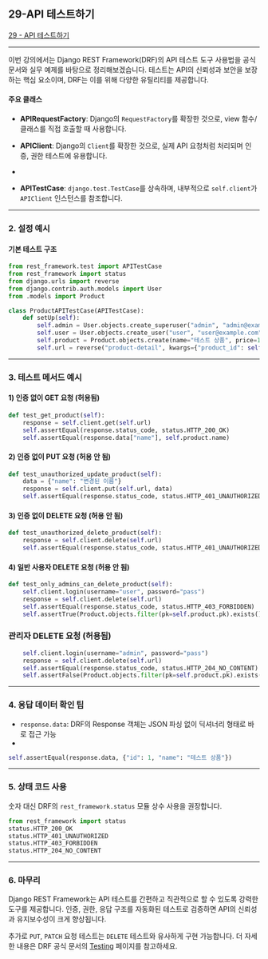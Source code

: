 
## 29-API 테스트하기



[29 - API 테스트하기](https://youtu.be/sRluxnmZ-H8?list=PL-2EBeDYMIbTLulc9FSoAXhbmXpLq2l5t)

---

이번 강의에서는 Django REST Framework(DRF)의 API 테스트 도구 사용법을 공식 문서와 실무 예제를 바탕으로 정리해보겠습니다. 테스트는 API의 신뢰성과 보안을 보장하는 핵심 요소이며, DRF는 이를 위해 다양한 유틸리티를 제공합니다.


#### 주요 클래스

- **APIRequestFactory**: Django의 `RequestFactory`를 확장한 것으로, view 함수/클래스를 직접 호출할 때 사용합니다.

- **APIClient**: Django의 `Client`를 확장한 것으로, 실제 API 요청처럼 처리되며 인증, 권한 테스트에 유용합니다.
- 
- **APITestCase**: `django.test.TestCase`를 상속하며, 내부적으로 `self.client`가 `APIClient` 인스턴스를 참조합니다.



---

### 2. 설정 예시

#### 기본 테스트 구조

```python
from rest_framework.test import APITestCase
from rest_framework import status
from django.urls import reverse
from django.contrib.auth.models import User
from .models import Product

class ProductAPITestCase(APITestCase):
    def setUp(self):
        self.admin = User.objects.create_superuser("admin", "admin@example.com", "pass")
        self.user = User.objects.create_user("user", "user@example.com", "pass")
        self.product = Product.objects.create(name="테스트 상품", price=10000)
        self.url = reverse("product-detail", kwargs={"product_id": self.product.pk})
```



---

### 3. 테스트 메서드 예시

####  1) 인증 없이 GET 요청 (허용됨)

```python
def test_get_product(self):
    response = self.client.get(self.url)
    self.assertEqual(response.status_code, status.HTTP_200_OK)
    self.assertEqual(response.data["name"], self.product.name)
```

#### 2) 인증 없이 PUT 요청 (허용 안 됨)

```python
def test_unauthorized_update_product(self):
    data = {"name": "변경된 이름"}
    response = self.client.put(self.url, data)
    self.assertEqual(response.status_code, status.HTTP_401_UNAUTHORIZED)
```

#### 3) 인증 없이 DELETE 요청 (허용 안 됨)

```python
def test_unauthorized_delete_product(self):
    response = self.client.delete(self.url)
    self.assertEqual(response.status_code, status.HTTP_401_UNAUTHORIZED)
```

#### 4) 일반 사용자 DELETE 요청 (허용 안 됨)

```python
def test_only_admins_can_delete_product(self):
    self.client.login(username="user", password="pass")
    response = self.client.delete(self.url)
    self.assertEqual(response.status_code, status.HTTP_403_FORBIDDEN)
    self.assertTrue(Product.objects.filter(pk=self.product.pk).exists())
```




### 관리자 DELETE 요청 (허용됨)

```python
    self.client.login(username="admin", password="pass")
    response = self.client.delete(self.url)
    self.assertEqual(response.status_code, status.HTTP_204_NO_CONTENT)
    self.assertFalse(Product.objects.filter(pk=self.product.pk).exists())
```



---



### 4. 응답 데이터 확인 팁


- `response.data`: DRF의 Response 객체는 JSON 파싱 없이 딕셔너리 형태로 바로 접근 가능
- 
```python
self.assertEqual(response.data, {"id": 1, "name": "테스트 상품"})
```



---

### 5. 상태 코드 사용


숫자 대신 DRF의 `rest_framework.status` 모듈 상수 사용을 권장합니다.

```python
from rest_framework import status
status.HTTP_200_OK
status.HTTP_401_UNAUTHORIZED
status.HTTP_403_FORBIDDEN
status.HTTP_204_NO_CONTENT
```



---


### 6. 마무리


Django REST Framework는 API 테스트를 간편하고 직관적으로 할 수 있도록 강력한 도구를 제공합니다. 인증, 권한, 응답 구조를 자동화된 테스트로 검증하면 API의 신뢰성과 유지보수성이 크게 향상됩니다.

추가로 `PUT`, `PATCH` 요청 테스트는 `DELETE` 테스트와 유사하게 구현 가능합니다. 더 자세한 내용은 DRF 공식 문서의 [Testing](https://www.django-rest-framework.org/api-guide/testing/) 페이지를 참고하세요.




